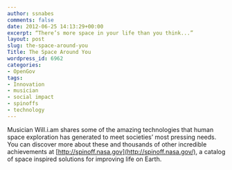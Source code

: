 ```yaml
---
author: ssnabes
comments: false
date: 2012-06-25 14:13:29+00:00
excerpt: “There’s more space in your life than you think...”
layout: post
slug: the-space-around-you
Title: The Space Around You
wordpress_id: 6962
categories:
- OpenGov
tags:
- Innovation
- musician
- social impact
- spinoffs
- technology
---
```


Musician Will.i.am shares some of the amazing technologies that human space exploration has generated to meet societies’ most pressing needs.   You can discover more about these and thousands of other incredible achievements at [http://spinoff.nasa.gov](http://spinoff.nasa.gov/), a catalog of space inspired solutions for improving life on Earth.


